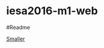 # iesa2016-m1-web

#Readme

[Smaller](https://github.com/rrabillo/iesa2016-m1-web/blob/master/git-qem.md)
